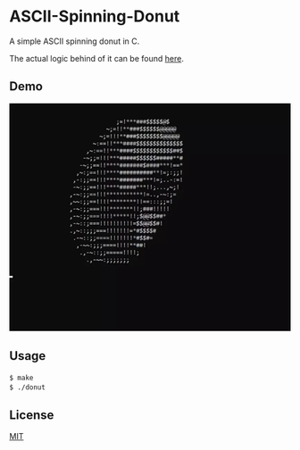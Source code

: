 # ASCII-Spinning-Donut

A simple ASCII spinning donut in C.

The actual logic behind of it can be found [here](https://www.a1k0n.net/2011/07/20/donut-math.html).

## Demo

![Demo](./Images/donut.webp)

## Usage

```bash
$ make
$ ./donut
```

## License

[MIT](LICENSE)
